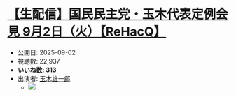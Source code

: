 # [【生配信】国民民主党・玉木代表定例会見 9月2日（火）【ReHacQ】](https://www.youtube.com/watch?v=aLQOKHiA9L0)
-   公開日: 2025-09-02
-   視聴数: 22,937
-   **いいね数: 313**
-   出演者: [玉木雄一郎](/rehacq_fan/people/玉木雄一郎 "wikilink")
    - [![](https://img.youtube.com/vi/aLQOKHiA9L0/hqdefault.jpg)](https://www.youtube.com/watch?v=aLQOKHiA9L0)
